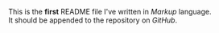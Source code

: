 This is the <strong>first</strong> README file I've written in <em>Markup</em> language. <br>
It should be appended to the repository on <em>GitHub</em>.
